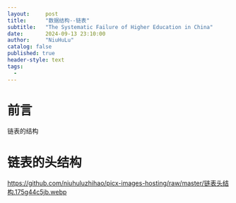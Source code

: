 ```yaml
---
layout:     post
title:      "数据结构--链表"
subtitle:   "The Systematic Failure of Higher Education in China"
date:       2024-09-13 23:10:00
author:     "NiuHuLu"
catalog: false
published: true
header-style: text
tags:
  - 
---
```



# 前言

链表的结构
 


# 链表的头结构
  https://github.com/niuhuluzhihao/picx-images-hosting/raw/master/链表头结构.175g44c5jb.webp
  
 